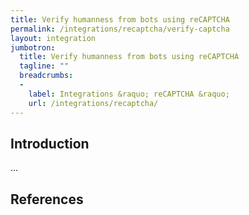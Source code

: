 ```yaml
---
title: Verify humanness from bots using reCAPTCHA
permalink: /integrations/recaptcha/verify-captcha
layout: integration
jumbotron:
  title: Verify humanness from bots using reCAPTCHA
  tagline: ""
  breadcrumbs:
  -
    label: Integrations &raquo; reCAPTCHA &raquo;
    url: /integrations/recaptcha/
---
```


## Introduction

...

## References

[^]: <>
